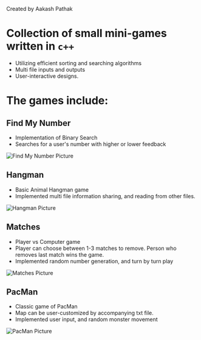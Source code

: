 Created by Aakash Pathak

# Collection of small mini-games written in `c++` 
* Utilizing efficient sorting and searching algorithms
* Multi file inputs and outputs
* User-interactive designs.

# The games include: 

## Find My Number
  * Implementation of Binary Search
  * Searches for a user's number with higher or lower feedback

![Find My Number Picture](https://github.com/AakashPathak1/cplusplus-mini-games/blob/master/Find%20My%20Number/Find%20My%20Number/Find%20My%20Number.png)


## Hangman
  * Basic Animal Hangman game
  * Implemented multi file information sharing, and reading from other files.

![Hangman Picture](https://github.com/AakashPathak1/cplusplus-mini-games/blob/master/Hangman%20Project/Hangman%20Project/Hangman%20Project.png)

## Matches
  * Player vs Computer game
  * Player can choose between 1-3 matches to remove. Person who removes last match wins the game.
  * Implemented random number generation, and turn by turn play

![Matches Picture](https://github.com/AakashPathak1/cplusplus-mini-games/blob/master/Matches2%20FINAL/Matches2%20FINAL/Matches.png)

## PacMan
  * Classic game of PacMan
  * Map can be user-customized by accompanying txt file.
  * Implemented user input, and random monster movement

![PacMan Picture](https://github.com/AakashPathak1/cplusplus-mini-games/blob/master/Pac%20Man%20Game/Pac%20Man%20Game/PacMan.png)



